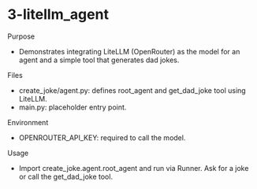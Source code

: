 # 3-litellm_agent

Purpose
- Demonstrates integrating LiteLLM (OpenRouter) as the model for an agent and a simple tool that generates dad jokes.

Files
- create_joke/agent.py: defines root_agent and get_dad_joke tool using LiteLLM.
- main.py: placeholder entry point.

Environment
- OPENROUTER_API_KEY: required to call the model.

Usage
- Import create_joke.agent.root_agent and run via Runner. Ask for a joke or call the get_dad_joke tool.
